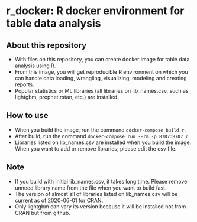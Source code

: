 # r_docker: R docker environment for table data analysis

## About this repository
* With files on this repository, you can create docker image for table data analysis using R.  
* From this image, you will get reproducible R environment on which you can handle data loading, wrangling, visualizing, modeling and creating reports.
* Popular statistics or ML libraries (all libraries on lib_names.csv, such as lightgbm, prophet rstan, etc.) are installed.

## How to use
* When you build the image, run the command ```docker-compose build r```. 
* After build, run the command ```docker-compose run --rm -p 8787:8787 r```.
* Libraries listed on lib_names.csv are installed when you build the image. When you want to add or remove libraries, please edit the csv file.

## Note
* If you build with initial lib_names.csv, it takes long time. Please remove unneed library name from the file when you want to build fast.
* The version of almost all of libraries listed on lib_names.csv will be current as of 2020-06-01 for CRAN.
* Only lightgbm can vary its version because it will be installed not from CRAN but from github.
